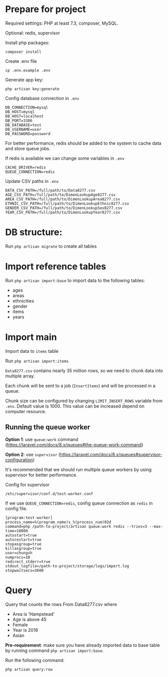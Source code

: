 # Prepare for project

Required settings: PHP at least 7.3, composer, MySQL.

Optional: redis, supervisor

Install php packages:

`composer install`

Create .env file

`cp .env.example .env`

Generate app key:

`php artisan key:generate`

Config database connection in `.env`

```
DB_CONNECTION=mysql
DB_HOST=mysql
DB_HOST=localhost
DB_PORT=3306
DB_DATABASE=test
DB_USERNAME=user
DB_PASSWORD=password
```

For better performance, redis should be added to the system to cache data and store queue jobs.

If redis is available we can change some variables in `.env`

```
CACHE_DRIVER=redis
QUEUE_CONNECTION=redis
```

Update CSV paths in `.env`

```
DATA_CSV_PATH=/full/path/to/Data8277.csv
AGE_CSV_PATH=/full/path/to/DimenLookupAge8277.csv
AREA_CSV_PATH=/full/path/to/DimenLookupArea8277.csv
ETHNIC_CSV_PATH=/full/path/to/DimenLookupEthnic8277.csv
GENDER_CSV_PATH=/full/path/to/DimenLookupSex8277.csv
YEAR_CSV_PATH=/full/path/to/DimenLookupYear8277.csv
```

# DB structure:

Run `php artisan migrate` to create all tables

# Import reference tables

Run `php artisan import:base` to import data to the following tables:

- ages
- areas
- ethnicities
- gender
- items
- years

# Import main

Import data to `items` table

Run `php artisan import:items`

`Data8277.csv` contains nearly 35 million rows, so we need to chunk data into multiple array.

Each chunk will be sent to a job (`InsertItems`) and will be processed in a queue.

Chunk size can be configured by changing `LIMIT_INSERT_ROWS` variable from `.env`.
Default value is 1000.
This value can be increased depend on computer resource.

## Running the queue worker

**Option 1**: use `queue:work` command (https://laravel.com/docs/8.x/queues#the-queue-work-command)

**Option 2**: use `supervisor` (https://laravel.com/docs/8.x/queues#supervisor-configuration)

It's recommended that we should run multiple queue workers by using supervisor for better performance.

Config for supervisor

`/etc/supervisor/conf.d/test-worker.conf`

If we use `QUEUE_CONNECTION=redis`, config queue connection as `redis` in config file.

```
[program:test-worker]
process_name=%(program_name)s_%(process_num)02d
command=php /path-to-project/artisan queue:work redis --tries=3 --max-time=10800
autostart=true
autorestart=true
stopasgroup=true
killasgroup=true
user=chungvh
numprocs=10
redirect_stderr=true
stdout_logfile=/path-to-project/storage/logs/import.log
stopwaitsecs=3600
```
# Query

Query that counts the rows From Data8277.csv where

- Area is ‘Hampstead’
- Age is above 45
- Female
- Year is 2018
- Asian

**Pre-requirement**: make sure you have already imported data to base table
by running command `php artisan import:base`.

Run the following command:

`php artisan query:row`
